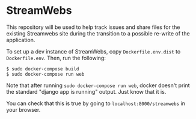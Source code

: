 # StreamWebs

This repository will be used to help track issues and share files for the 
existing Streamwebs site during the transition to a possible re-write of the 
application.

To set up a dev instance of StreamWebs, copy ``Dockerfile.env.dist`` to 
``Dockerfile.env``. Then, run the following:
```
$ sudo docker-compose build
$ sudo docker-compose run web
```

Note that after running ``sudo docker-compose run web``, docker doesn't print
the standard "django app is running" output. Just know that it is.

You can check that this is true by going to ``localhost:8000/streamwebs`` in
your browser.
